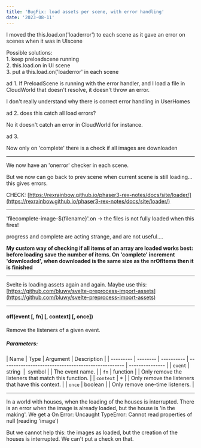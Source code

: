 ```yaml
---
title: 'BugFix: load assets per scene, with error handling'
date: '2023-08-11'
---
```


I moved the this.load.on('loaderror') to each scene as it gave an error on scenes when it was in UIscene

Possible solutions:  
1\. keep preloadscene running  
2\. this.load.on in UI scene  
3\. put a this.load.on('loaderror' in each scene

ad 1.
If PreloadScene is running with the error handler, and I load a file in CloudWorld that doesn't resolve, it doesn't throw an error.

I don't really understand why there is correct error handling in UserHomes

ad 2.
does this catch all load errors?

No it doesn't catch an error in CloudWorld for instance.

ad 3.

Now only on 'complete' there is a check if all images are downloaden

---

We now have an 'onerror' checker in each scene.

But we now can go back to prev scene when current scene is still loading... this gives errors.

CHECK: [https://rexrainbow.github.io/phaser3-rex-notes/docs/site/loader/](https://rexrainbow.github.io/phaser3-rex-notes/docs/site/loader/)

---

'filecomplete-image-${filename}'.on -> the files is not fully loaded when this fires!

progress and complete are acting strange, and are not useful....

**My custom way of checking if all items of an array are loaded works best: before loading save the number of items. On 'complete' increment 'downloaded', when downloaded is the same size as the nrOfItems then it is finished**

---

Svelte is loading assets again and again. Maybe use this: [https://github.com/bluwy/svelte-preprocess-import-assets](https://github.com/bluwy/svelte-preprocess-import-assets)

---

#### off(event \[, fn\] \[, context\] \[, once\])

Remove the listeners of a given event.

##### Parameters:

| Name      | Type     | Argument   | Description                                         |
| --------- | -------- | ---------- | --------------------------------------------------- | --------------- |
| `event`   | string   |  symbol    |                                                     | The event name. |
| `fn`      | function | <optional> | Only remove the listeners that match this function. |
| `context` | \*       | <optional> | Only remove the listeners that have this context.   |
| `once`    | boolean  | <optional> | Only remove one-time listeners.                     |

---

In a world with houses, when the loading of the houses is interrupted. There is an error when the image is already loaded, but the house is 'in the making'. We get a On Error: Uncaught TypeError: Cannot read properties of null (reading 'image')

But we cannot help this: the images as loaded, but the creation of the houses is interrupted. We can't put a check on that.
